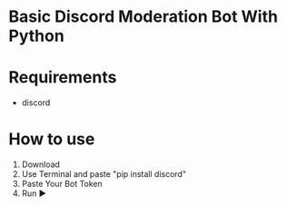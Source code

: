 # Basic Discord Moderation Bot With Python

# Requirements
- discord

# How to use

1) Download
2) Use Terminal and paste "pip install discord"
3) Paste Your Bot Token
4) Run ▶
